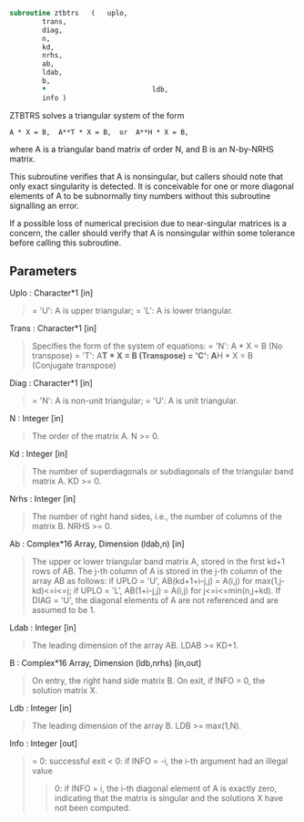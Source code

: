 ```fortran
subroutine ztbtrs	(	uplo,
		trans,
		diag,
		n,
		kd,
		nrhs,
		ab,
		ldab,
		b,
		*                          ldb,
		info )
```

 ZTBTRS solves a triangular system of the form

    A * X = B,  A**T * X = B,  or  A**H * X = B,

 where A is a triangular band matrix of order N, and B is an N-by-NRHS matrix.

 This subroutine verifies that A is nonsingular, but callers should note that only exact
 singularity is detected. It is conceivable for one or more diagonal elements of A to be
 subnormally tiny numbers without this subroutine signalling an error.

 If a possible loss of numerical precision due to near-singular matrices is a concern, the
 caller should verify that A is nonsingular within some tolerance before calling this subroutine.

## Parameters
Uplo : Character*1 [in]
> = 'U':  A is upper triangular;
> = 'L':  A is lower triangular.

Trans : Character*1 [in]
> Specifies the form of the system of equations:
> = 'N':  A * X = B     (No transpose)
> = 'T':  A**T * X = B  (Transpose)
> = 'C':  A**H * X = B  (Conjugate transpose)

Diag : Character*1 [in]
> = 'N':  A is non-unit triangular;
> = 'U':  A is unit triangular.

N : Integer [in]
> The order of the matrix A.  N >= 0.

Kd : Integer [in]
> The number of superdiagonals or subdiagonals of the
> triangular band matrix A.  KD >= 0.

Nrhs : Integer [in]
> The number of right hand sides, i.e., the number of columns
> of the matrix B.  NRHS >= 0.

Ab : Complex*16 Array, Dimension (ldab,n) [in]
> The upper or lower triangular band matrix A, stored in the
> first kd+1 rows of AB.  The j-th column of A is stored
> in the j-th column of the array AB as follows:
> if UPLO = 'U', AB(kd+1+i-j,j) = A(i,j) for max(1,j-kd)<=i<=j;
> if UPLO = 'L', AB(1+i-j,j)    = A(i,j) for j<=i<=min(n,j+kd).
> If DIAG = 'U', the diagonal elements of A are not referenced
> and are assumed to be 1.

Ldab : Integer [in]
> The leading dimension of the array AB.  LDAB >= KD+1.

B : Complex*16 Array, Dimension (ldb,nrhs) [in,out]
> On entry, the right hand side matrix B.
> On exit, if INFO = 0, the solution matrix X.

Ldb : Integer [in]
> The leading dimension of the array B.  LDB >= max(1,N).

Info : Integer [out]
> = 0:  successful exit
> < 0:  if INFO = -i, the i-th argument had an illegal value
> > 0:  if INFO = i, the i-th diagonal element of A is exactly zero,
> indicating that the matrix is singular and the
> solutions X have not been computed.

